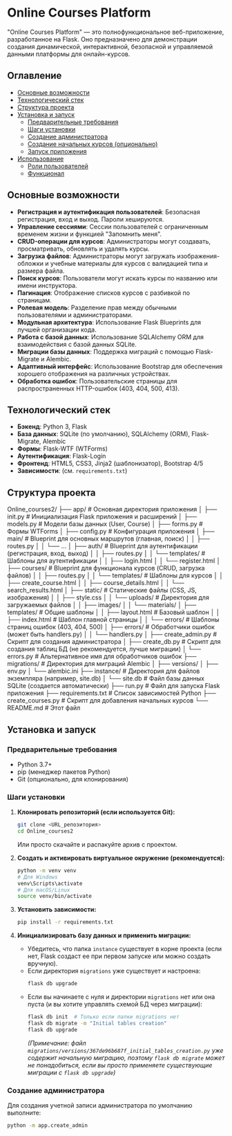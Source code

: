 # Online Courses Platform

"Online Courses Platform" — это полнофункциональное веб-приложение, разработанное на Flask. Оно предназначено для демонстрации создания динамической, интерактивной, безопасной и управляемой данными платформы для онлайн-курсов.

## Оглавление

- [Основные возможности](#основные-возможности)
- [Технологический стек](#технологический-стек)
- [Структура проекта](#структура-проекта)
- [Установка и запуск](#установка-и-запуск)
  - [Предварительные требования](#предварительные-требования)
  - [Шаги установки](#шаги-установки)
  - [Создание администратора](#создание-администратора)
  - [Создание начальных курсов (опционально)](#создание-начальных-курсов-опционально)
  - [Запуск приложения](#запуск-приложения)
- [Использование](#использование)
  - [Роли пользователей](#роли-пользователей)
  - [Функционал](#функционал)

## Основные возможности

* **Регистрация и аутентификация пользователей**: Безопасная регистрация, вход и выход. Пароли хешируются.
* **Управление сессиями**: Сессии пользователей с ограниченным временем жизни и функцией "Запомнить меня".
* **CRUD-операции для курсов**: Администраторы могут создавать, просматривать, обновлять и удалять курсы.
* **Загрузка файлов**: Администраторы могут загружать изображения-обложки и учебные материалы для курсов с валидацией типа и размера файла.
* **Поиск курсов**: Пользователи могут искать курсы по названию или имени инструктора.
* **Пагинация**: Отображение списков курсов с разбивкой по страницам.
* **Ролевая модель**: Разделение прав между обычными пользователями и администраторами.
* **Модульная архитектура**: Использование Flask Blueprints для лучшей организации кода.
* **Работа с базой данных**: Использование SQLAlchemy ORM для взаимодействия с базой данных SQLite.
* **Миграции базы данных**: Поддержка миграций с помощью Flask-Migrate и Alembic.
* **Адаптивный интерфейс**: Использование Bootstrap для обеспечения хорошего отображения на различных устройствах.
* **Обработка ошибок**: Пользовательские страницы для распространенных HTTP-ошибок (403, 404, 500, 413).

## Технологический стек

* **Бэкенд**: Python 3, Flask
* **База данных**: SQLite (по умолчанию), SQLAlchemy (ORM), Flask-Migrate, Alembic
* **Формы**: Flask-WTF (WTForms)
* **Аутентификация**: Flask-Login
* **Фронтенд**: HTML5, CSS3, Jinja2 (шаблонизатор), Bootstrap 4/5
* **Зависимости**: (см. `requirements.txt`)

## Структура проекта

Online_courses2/
├── app/                        # Основная директория приложения
│   ├── init.py             # Инициализация Flask приложения и расширений
│   ├── models.py               # Модели базы данных (User, Course)
│   ├── forms.py                # Формы WTForms
│   ├── config.py               # Конфигурация приложения
│   ├── main/                   # Blueprint для основных маршрутов (главная, поиск)
│   │   ├── routes.py
│   │   └── ...
│   ├── auth/                   # Blueprint для аутентификации (регистрация, вход, выход)
│   │   ├── routes.py
│   │   └── templates/          # Шаблоны для аутентификации
│   │       ├── login.html
│   │       └── register.html
│   ├── courses/                # Blueprint для функционала курсов (CRUD, загрузка файлов)
│   │   ├── routes.py
│   │   └── templates/          # Шаблоны для курсов
│   │       ├── create_course.html
│   │       ├── course_details.html
│   │       └── search_results.html
│   ├── static/                 # Статические файлы (CSS, JS, изображения)
│   │   ├── style.css
│   │   └── uploads/            # Директория для загружаемых файлов
│   │       ├── images/
│   │       └── materials/
│   ├── templates/              # Общие шаблоны
│   │   ├── layout.html         # Базовый шаблон
│   │   ├── index.html          # Шаблон главной страницы
│   │   └── errors/             # Шаблоны страниц ошибок (403, 404, 500)
│   ├── errors/                 # Обработчики ошибок (может быть handlers.py)
│   │   └── handlers.py
│   ├── create_admin.py         # Скрипт для создания администратора
│   ├── create_db.py            # Скрипт для создания таблиц БД (не рекомендуется, лучше миграции)
│   └── errors.py               # Альтернативное имя для обработчиков ошибок
├── migrations/                 # Директория для миграций Alembic
│   ├── versions/
│   ├── env.py
│   └── alembic.ini
├── instance/                   # Директория для файлов экземпляра (например, site.db)
│   └── site.db                 # Файл базы данных SQLite (создается автоматически)
├── run.py                      # Файл для запуска Flask приложения
├── requirements.txt            # Список зависимостей Python
├── create_courses.py           # Скрипт для добавления начальных курсов
└── README.md                   # Этот файл



## Установка и запуск

### Предварительные требования

* Python 3.7+
* pip (менеджер пакетов Python)
* Git (опционально, для клонирования)

### Шаги установки

1.  **Клонировать репозиторий (если используется Git):**
    ```bash
    git clone <URL_репозитория>
    cd Online_courses2
    ```
    Или просто скачайте и распакуйте архив с проектом.

2.  **Создать и активировать виртуальное окружение (рекомендуется):**
    ```bash
    python -m venv venv
    # Для Windows
    venv\Scripts\activate
    # Для macOS/Linux
    source venv/bin/activate
    ```

3.  **Установить зависимости:**
    ```bash
    pip install -r requirements.txt
    ```

4.  **Инициализировать базу данных и применить миграции:**
    * Убедитесь, что папка `instance` существует в корне проекта (если нет, Flask создаст ее при первом запуске или можно создать вручную).
    * Если директория `migrations` уже существует и настроена:
        ```bash
        flask db upgrade
        ```
    * Если вы начинаете с нуля и директории `migrations` нет или она пуста (и вы хотите управлять схемой БД через миграции):
        ```bash
        flask db init  # Только если папки migrations нет
        flask db migrate -m "Initial tables creation"
        flask db upgrade
        ```
        *(Примечание: файл `migrations/versions/367de96b687f_initial_tables_creation.py` уже содержит начальную миграцию, поэтому `flask db migrate` может не понадобиться, если вы просто применяете существующие миграции с `flask db upgrade`)*

### Создание администратора

Для создания учетной записи администратора по умолчанию выполните:
```bash
python -m app.create_admin

